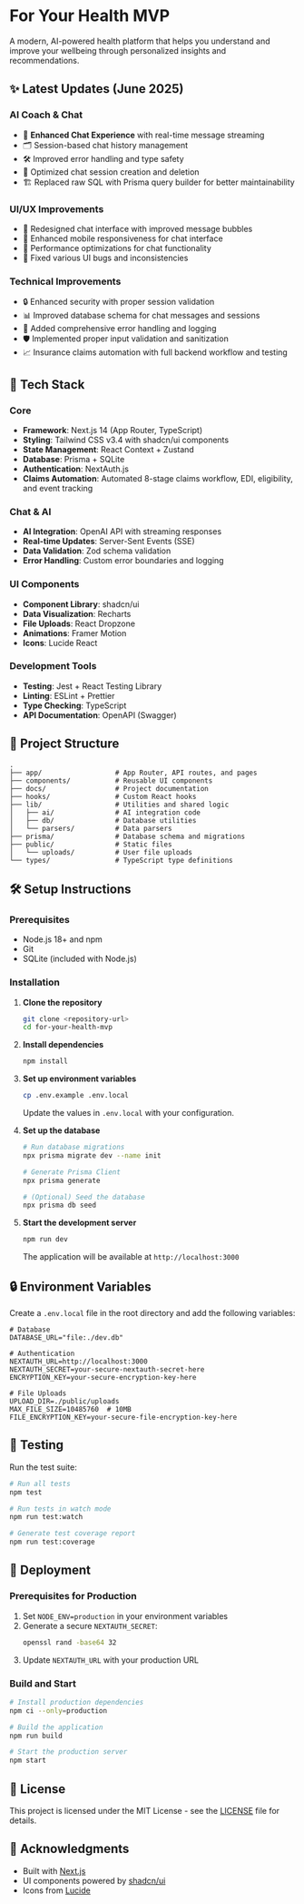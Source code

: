 # For Your Health MVP

A modern, AI-powered health platform that helps you understand and improve your wellbeing through personalized insights and recommendations.

## ✨ Latest Updates (June 2025)

### AI Coach & Chat
- 💬 **Enhanced Chat Experience** with real-time message streaming
- 🗂️ Session-based chat history management
- 🛠️ Improved error handling and type safety
- 🔄 Optimized chat session creation and deletion
- 🏗️ Replaced raw SQL with Prisma query builder for better maintainability

### UI/UX Improvements
- 🎨 Redesigned chat interface with improved message bubbles
- 📱 Enhanced mobile responsiveness for chat interface
- 🚀 Performance optimizations for chat functionality
- 🐛 Fixed various UI bugs and inconsistencies

### Technical Improvements
- 🔒 Enhanced security with proper session validation
- 📊 Improved database schema for chat messages and sessions
- 🧪 Added comprehensive error handling and logging
- 🛡️ Implemented proper input validation and sanitization
- 📈 Insurance claims automation with full backend workflow and testing

## 🚀 Tech Stack

### Core
- **Framework**: Next.js 14 (App Router, TypeScript)
- **Styling**: Tailwind CSS v3.4 with shadcn/ui components
- **State Management**: React Context + Zustand
- **Database**: Prisma + SQLite
- **Authentication**: NextAuth.js
- **Claims Automation**: Automated 8-stage claims workflow, EDI, eligibility, and event tracking

### Chat & AI
- **AI Integration**: OpenAI API with streaming responses
- **Real-time Updates**: Server-Sent Events (SSE)
- **Data Validation**: Zod schema validation
- **Error Handling**: Custom error boundaries and logging

### UI Components
- **Component Library**: shadcn/ui
- **Data Visualization**: Recharts
- **File Uploads**: React Dropzone
- **Animations**: Framer Motion
- **Icons**: Lucide React

### Development Tools
- **Testing**: Jest + React Testing Library
- **Linting**: ESLint + Prettier
- **Type Checking**: TypeScript
- **API Documentation**: OpenAPI (Swagger)

## 📁 Project Structure

```
.
├── app/                  # App Router, API routes, and pages
├── components/           # Reusable UI components
├── docs/                 # Project documentation
├── hooks/                # Custom React hooks
├── lib/                  # Utilities and shared logic
│   ├── ai/               # AI integration code
│   ├── db/               # Database utilities
│   └── parsers/          # Data parsers
├── prisma/               # Database schema and migrations
├── public/               # Static files
│   └── uploads/          # User file uploads
└── types/                # TypeScript type definitions
```

## 🛠️ Setup Instructions

### Prerequisites

- Node.js 18+ and npm
- Git
- SQLite (included with Node.js)

### Installation

1. **Clone the repository**
   ```bash
   git clone <repository-url>
   cd for-your-health-mvp
   ```

2. **Install dependencies**
   ```bash
   npm install
   ```

3. **Set up environment variables**
   ```bash
   cp .env.example .env.local
   ```
   Update the values in `.env.local` with your configuration.

4. **Set up the database**
   ```bash
   # Run database migrations
   npx prisma migrate dev --name init
   
   # Generate Prisma Client
   npx prisma generate
   
   # (Optional) Seed the database
   npx prisma db seed
   ```

5. **Start the development server**
   ```bash
   npm run dev
   ```
   The application will be available at `http://localhost:3000`

## 🔒 Environment Variables

Create a `.env.local` file in the root directory and add the following variables:

```env
# Database
DATABASE_URL="file:./dev.db"

# Authentication
NEXTAUTH_URL=http://localhost:3000
NEXTAUTH_SECRET=your-secure-nextauth-secret-here
ENCRYPTION_KEY=your-secure-encryption-key-here

# File Uploads
UPLOAD_DIR=./public/uploads
MAX_FILE_SIZE=10485760  # 10MB
FILE_ENCRYPTION_KEY=your-secure-file-encryption-key-here
```

## 🧪 Testing

Run the test suite:

```bash
# Run all tests
npm test

# Run tests in watch mode
npm run test:watch

# Generate test coverage report
npm run test:coverage
```

## 🚀 Deployment

### Prerequisites for Production

1. Set `NODE_ENV=production` in your environment variables
2. Generate a secure `NEXTAUTH_SECRET`:
   ```bash
   openssl rand -base64 32
   ```
3. Update `NEXTAUTH_URL` with your production URL

### Build and Start

```bash
# Install production dependencies
npm ci --only=production

# Build the application
npm run build

# Start the production server
npm start
```

## 📝 License

This project is licensed under the MIT License - see the [LICENSE](LICENSE) file for details.

## 🙏 Acknowledgments

- Built with [Next.js](https://nextjs.org/)
- UI components powered by [shadcn/ui](https://ui.shadcn.com/)
- Icons from [Lucide](https://lucide.dev/)
